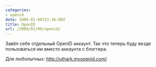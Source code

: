 ```yaml
---
categories:
- openid
date: 2009-01-06T21:36:00Z
title: OpenID
url: /2009/01/06/openid/
---
```


Завёл себе отдельный OpenID аккаунт. Так что теперь буду везде пользоваться им вместо аккаунта с блоггера.

Для любопытных: <a href="http://uthark.myopenid.com/">http://uthark.myopenid.com/</a>

